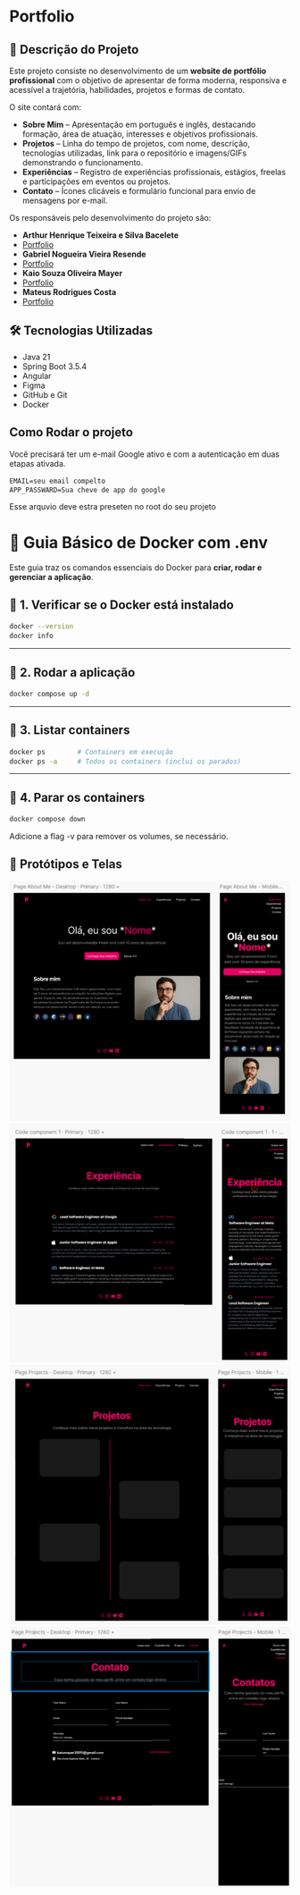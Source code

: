 # Portfolio
## 📖 Descrição do Projeto
Este projeto consiste no desenvolvimento de um **website de portfólio profissional** com o objetivo de apresentar de forma moderna, responsiva e acessível a trajetória, habilidades, projetos e formas de contato. 

O site contará com:  

- **Sobre Mim** – Apresentação em português e inglês, destacando formação, área de atuação, interesses e objetivos profissionais.  
- **Projetos** – Linha do tempo de projetos, com nome, descrição, tecnologias utilizadas, link para o repositório e imagens/GIFs demonstrando o funcionamento.  
- **Experiências** – Registro de experiências profissionais, estágios, freelas e participações em eventos ou projetos.  
- **Contato** – Ícones clicáveis e formulário funcional para envio de mensagens por e-mail.  

Os responsáveis pelo desenvolvimento do projeto são:  
- **Arthur Henrique Teixeira e Silva Bacelete**
- [Portfolio](https://link-que-sera-aberto.com)
- **Gabriel Nogueira Vieira Resende**
- [Portfolio](https://portfolio-blond-kappa-81.vercel.app)
- **Kaio Souza Oliveira Mayer**
- [Portfolio](https://my-portfolio-dev-xi.vercel.app/about)
- **Mateus Rodrigues Costa**
- [Portfolio](https://portifolio-git-main-mateus-projects-b5111fc2.vercel.app)
## 🛠️ Tecnologias Utilizadas
- Java 21
- Spring Boot 3.5.4
- Angular
- Figma
- GitHub e Git
- Docker
## Como Rodar o projeto
  Você precisará ter um e-mail Google ativo e com a autenticação em duas etapas ativada.
  ```.env 
  EMAIL=seu email compelto 
  APP_PASSWARD=Sua cheve de app do google
```
Esse arquvio deve estra preseten no root do seu projeto
# 🐳 Guia Básico de Docker com .env

Este guia traz os comandos essenciais do Docker para **criar, rodar e gerenciar a aplicação**.
## 📌 1. Verificar se o Docker está instalado
```bash
docker --version
docker info
```

---

## 📌 2. Rodar a aplicação
```bash
docker compose up -d
```

---

## 📌 3. Listar containers
```bash
docker ps        # Containers em execução
docker ps -a     # Todos os containers (inclui os parados)
```

---

## 📌 4. Parar os containers
```bash
docker compose down
```
Adicione a flag -v para remover os volumes, se necessário.

## 🎨 Protótipos e Telas
![Protótipo Home](Img/Home.png)  
![Protótipo Experience](Img/Experience.png)  
![Protótipo Project](Img/Projects.png)  
![Protótipo Contact](Img/Contact.png)  




